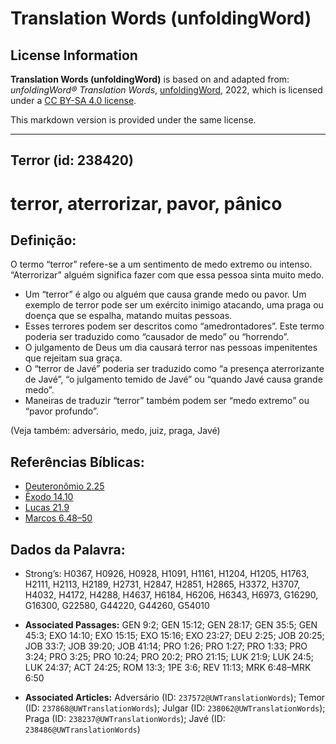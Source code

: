 # Translation Words (unfoldingWord)

## License Information

**Translation Words (unfoldingWord)** is based on and adapted from: _unfoldingWord® Translation Words_, [unfoldingWord](https://unfoldingword.org/utw), 2022, which is licensed under a [CC BY-SA 4.0 license](https://creativecommons.org/licenses/by-sa/4.0/legalcode.en).

This markdown version is provided under the same license.



--------------------------------

## Terror (id: 238420)

terror, aterrorizar, pavor, pânico
==================================

Definição:
----------

O termo “terror” refere\-se a um sentimento de medo extremo ou intenso. “Aterrorizar” alguém significa fazer com que essa pessoa sinta muito medo.

* Um “terror” é algo ou alguém que causa grande medo ou pavor. Um exemplo de terror pode ser um exército inimigo atacando, uma praga ou doença que se espalha, matando muitas pessoas.
* Esses terrores podem ser descritos como “amedrontadores”. Este termo poderia ser traduzido como “causador de medo” ou “horrendo”.
* O julgamento de Deus um dia causará terror nas pessoas impenitentes que rejeitam sua graça.
* O “terror de Javé” poderia ser traduzido como “a presença aterrorizante de Javé”, “o julgamento temido de Javé” ou “quando Javé causa grande medo”.
* Maneiras de traduzir “terror” também podem ser “medo extremo” ou “pavor profundo”.

(Veja também: adversário, medo, juiz, praga, Javé)

Referências Bíblicas:
---------------------

* [Deuteronômio 2\.25](https://ref.ly/Deut2:25)
* [Êxodo 14\.10](https://ref.ly/Exod14:10)
* [Lucas 21\.9](https://ref.ly/Luke21:9)
* [Marcos 6\.48–50](https://ref.ly/Mark6:48-Mark6:50)

Dados da Palavra:
-----------------

* Strong’s: H0367, H0926, H0928, H1091, H1161, H1204, H1205, H1763, H2111, H2113, H2189, H2731, H2847, H2851, H2865, H3372, H3707, H4032, H4172, H4288, H4637, H6184, H6206, H6343, H6973, G16290, G16300, G22580, G44220, G44260, G54010

* **Associated Passages:** GEN 9:2; GEN 15:12; GEN 28:17; GEN 35:5; GEN 45:3; EXO 14:10; EXO 15:15; EXO 15:16; EXO 23:27; DEU 2:25; JOB 20:25; JOB 33:7; JOB 39:20; JOB 41:14; PRO 1:26; PRO 1:27; PRO 1:33; PRO 3:24; PRO 3:25; PRO 10:24; PRO 20:2; PRO 21:15; LUK 21:9; LUK 24:5; LUK 24:37; ACT 24:25; ROM 13:3; 1PE 3:6; REV 11:13; MRK 6:48–MRK 6:50
* **Associated Articles:** Adversário (ID: `237572@UWTranslationWords`); Temor (ID: `237868@UWTranslationWords`); Julgar (ID: `238062@UWTranslationWords`); Praga (ID: `238237@UWTranslationWords`); Javé (ID: `238486@UWTranslationWords`)

